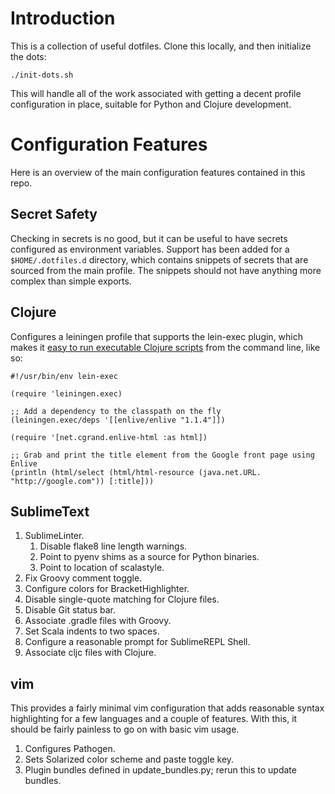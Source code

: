 # Introduction

This is a collection of useful dotfiles.  Clone this locally, and then initialize the dots:

```
./init-dots.sh
```

This will handle all of the work associated with getting a decent profile configuration in place, suitable for Python and Clojure development.

# Configuration Features

Here is an overview of the main configuration features contained in this repo.

## Secret Safety

Checking in secrets is no good, but it can be useful to have secrets configured as environment variables. Support has been added for a `$HOME/.dotfiles.d` directory, which contains snippets of secrets that are sourced from the main profile.  The snippets should not have anything more complex than simple exports.

## Clojure

Configures a leiningen profile that supports the lein-exec plugin, which makes it [easy to run executable Clojure scripts](https://koodo.wordpress.com/2013/11/09/shell-scripting-with-clojure/) from the command line, like so:

```
#!/usr/bin/env lein-exec

(require 'leiningen.exec)
 
;; Add a dependency to the classpath on the fly
(leiningen.exec/deps '[[enlive/enlive "1.1.4"]])
 
(require '[net.cgrand.enlive-html :as html])
 
;; Grab and print the title element from the Google front page using Enlive
(println (html/select (html/html-resource (java.net.URL. "http://google.com")) [:title]))
```

## SublimeText

1. SublimeLinter.
    1. Disable flake8 line length warnings.
    1. Point to pyenv shims as a source for Python binaries.
    1. Point to location of scalastyle.
1. Fix Groovy comment toggle.
1. Configure colors for BracketHighlighter.
1. Disable single-quote matching for Clojure files.
1. Disable Git status bar.
1. Associate .gradle files with Groovy.
1. Set Scala indents to two spaces.
1. Configure a reasonable prompt for SublimeREPL Shell.
1. Associate cljc files with Clojure.

## vim

This provides a fairly minimal vim configuration that adds reasonable syntax highlighting for a few languages and a couple of features.  With this, it should be fairly painless to go on with basic vim usage.

1. Configures Pathogen.
1. Sets Solarized color scheme and paste toggle key.
1. Plugin bundles defined in update_bundles.py; rerun this to update bundles.
